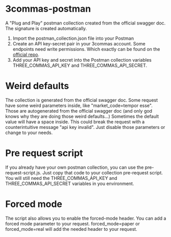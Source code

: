 # 3commas-postman

A "Plug and Play" postman collection created from the official swagger doc. 
The signature is created automatically.

1. Import the postman_collection.json file into your Postman
2. Create an API key-secret pair in your 3commas account. Some endpoints need write permissions. Which exactly can be found on the [official repo](https://github.com/3commas-io/3commas-official-api-docs).
3. Add your API key and secret into the Postman collection variables THREE_COMMAS_API_KEY and THREE_COMMAS_API_SECRET.

# Weird defaults
The collection is generated from the official swagger doc.
Some request have some weird parameters inside, like "market_code=tempor esse".
Those are autogenerated from the official swagger doc (and only god knows why they are doing those weird defaults...)
Sometimes the default value will have a space inside. 
This could break the request with a counterintuitive message "api key invalid".
Just disable those parameters or change to your needs.

# Pre request script
If you already have your own postman collection, you can use the pre-request-script.js. 
Just copy that code to your collection pre-request script. 
You will still need the THREE_COMMAS_API_KEY and THREE_COMMAS_API_SECRET variables in you environment.

# Forced mode
The script also allows you to enable the forced-mode header. You can add a forced mode parameter to your request.
forced_mode=paper or forced_mode=real will add the needed header to your request.